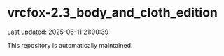 # vrcfox-2.3_body_and_cloth_edition

Last updated: 2025-06-11 21:00:39

This repository is automatically maintained.
